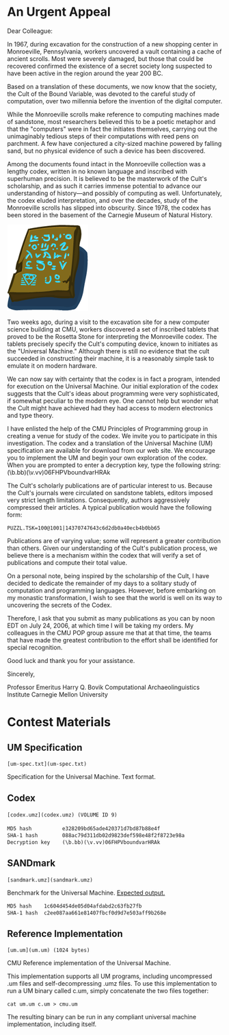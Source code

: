 # An Urgent Appeal

Dear Colleague:

In 1967, during excavation for the construction of a new shopping
center in Monroeville, Pennsylvania, workers uncovered a vault
containing a cache of ancient scrolls.  Most were severely damaged,
but those that could be recovered confirmed the existence of a secret
society long suspected to have been active in the region around the
year 200 BC.

Based on a translation of these documents, we now know that the
society, the Cult of the Bound Variable, was devoted to the careful
study of computation, over two millennia before the invention of the
digital computer.

While the Monroeville scrolls make reference to computing machines
made of sandstone, most researchers believed this to be a poetic
metaphor and that the "computers" were in fact the initiates
themselves, carrying out the unimaginably tedious steps of their
computations with reed pens on parchment.  A few have conjectured a
city-sized machine powered by falling sand, but no physical evidence
of such a device has been discovered.

Among the documents found intact in the Monroeville collection was a
lengthy codex, written in no known language and inscribed with
superhuman precision.  It is believed to be the masterwork of the
Cult's scholarship, and as such it carries immense potential to
advance our understanding of history—and possibly of computing as
well.  Unfortunately, the codex eluded interpretation, and over the
decades, study of the Monroeville scrolls has slipped into obscurity.
Since 1978, the codex has been stored in the basement of the Carnegie
Museum of Natural History.

![Tablet](spec.png)

Two weeks ago, during a visit to the excavation site for a new
computer science building at CMU, workers discovered a set of
inscribed tablets that proved to be the Rosetta Stone for interpreting
the Monroeville codex.  The tablets precisely specify the Cult's
computing device, known to initiates as the "Universal Machine."
Although there is still no evidence that the cult succeeded in
constructing their machine, it is a reasonably simple task to emulate
it on modern hardware.

We can now say with certainty that the codex is in fact a program,
intended for execution on the Universal Machine.  Our initial
exploration of the codex suggests that the Cult's ideas about
programming were very sophisticated, if somewhat peculiar to the
modern eye.  One cannot help but wonder what the Cult might have
achieved had they had access to modern electronics and type theory.

I have enlisted the help of the CMU Principles of Programming group in
creating a venue for study of the codex.  We invite you to participate
in this investigation.  The codex and a translation of the Universal
Machine (UM) specification are available for download from our web
site.  We encourage you to implement the UM and begin your own
exploration of the codex.  When you are prompted to enter a decryption
key, type the following string: (\b.bb)(\v.vv)06FHPVboundvarHRAk

The Cult's scholarly publications are of particular interest to us.
Because the Cult's journals were circulated on sandstone tablets,
editors imposed very strict length limitations.  Consequently, authors
aggressively compressed their articles. A typical publication would
have the following form:

    PUZZL.TSK=100@1001|14370747643c6d2db0a40ecb4b0bb65

Publications are of varying value; some will represent a greater
contribution than others.  Given our understanding of the Cult's
publication process, we believe there is a mechanism within the codex
that will verify a set of publications and compute their total value.

On a personal note, being inspired by the scholarship of the Cult, I
have decided to dedicate the remainder of my days to a solitary study
of computation and programming languages.  However, before embarking
on my monastic transformation, I wish to see that the world is well on
its way to uncovering the secrets of the Codex.

Therefore, I ask that you submit as many publications as you can by
noon EDT on July 24, 2006, at which time I will be taking my orders.
My colleagues in the CMU POP group assure me that at that time, the
teams that have made the greatest contribution to the effort shall be
identified for special recognition.

Good luck and thank you for your assistance.

Sincerely,

Professor Emeritus Harry Q. Bovik
Computational Archaeolinguistics Institute
Carnegie Mellon University


# Contest Materials

## UM Specification

    [um-spec.txt](um-spec.txt)

Specification for the Universal Machine. Text format.

## Codex

    [codex.umz](codex.umz) (VOLUME ID 9)

    MD5 hash          e328209bd65ade420371d7bd87b88e4f
    SHA-1 hash        088ac79d311db02d9823def598e48f2f8723e98a
    Decryption key    (\b.bb)(\v.vv)06FHPVboundvarHRAk

## SANDmark

    [sandmark.umz](sandmark.umz)

Benchmark for the Universal Machine. [Expected output.](sandmark-output.txt)

    MD5 hash    1c604d454de05d04afdabd2c63fb27fb
    SHA-1 hash  c2ee087aa661e81407fbcf0d9d7e503aff9b268e

## Reference Implementation

    [um.um](um.um) (1024 bytes)

CMU Reference implementation of the Universal Machine.

This implementation supports all UM programs, including uncompressed
.um files and self-decompressing .umz files.  To use this
implementation to run a UM binary called c.um, simply concatenate the
two files together:

    cat um.um c.um > cmu.um

The resulting binary can be run in any compliant universal machine
implementation, including itself.
